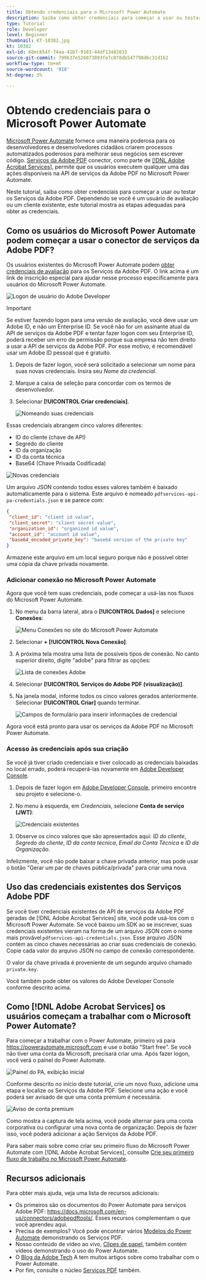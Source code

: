 ```yaml
---
title: Obtendo credenciais para o Microsoft Power Automate
description: Saiba como obter credenciais para começar a usar ou testar os Serviços Adobe PDF
type: Tutorial
role: Developer
level: Beginner
thumbnail: KT-10382.jpg
kt: 10382
exl-id: 68ec654f-74aa-41b7-9103-44df13402032
source-git-commit: 799b37e526073893fe7c078db547798d6c31d1b2
workflow-type: tm+mt
source-wordcount: '918'
ht-degree: 3%

---
```


# Obtendo credenciais para o Microsoft Power Automate

[Microsoft Power Automate](https://powerautomate.microsoft.com/pt-br/) fornece uma maneira poderosa para os desenvolvedores e desenvolvedores cidadãos criarem processos automatizados poderosos para melhorar seus negócios sem escrever código. [Serviços da Adobe PDF](https://us.flow.microsoft.com/pt-br/connectors/shared_adobepdftools/adobe-pdf-services/) conector, como parte de [[!DNL Adobe Acrobat Services]](https://developer.adobe.com/document-services), permite que os usuários executem qualquer uma das ações disponíveis na API de serviços da Adobe PDF no Microsoft Power Automate.

Neste tutorial, saiba como obter credenciais para começar a usar ou testar os Serviços da Adobe PDF. Dependendo se você é um usuário de avaliação ou um cliente existente, este tutorial mostra as etapas adequadas para obter as credenciais.

## Como os usuários do Microsoft Power Automate podem começar a usar o conector de serviços da Adobe PDF?

Os usuários existentes do Microsoft Power Automate podem [obter credenciais de avaliação](https://www.adobe.com/go/powerautomate_getstarted) para os Serviços da Adobe PDF. O link acima é um link de inscrição especial para ajudar nesse processo especificamente para usuários do Microsoft Power Automate.

![Logon de usuário do Adobe Developer](assets/credentials_1.png)


>[!IMPORTANT]
> Se estiver fazendo logon para uma versão de avaliação, você deve usar um Adobe ID, e não um Enterprise ID. Se você não for um assinante atual da API de serviços da Adobe PDF e tentar fazer logon com seu Enterprise ID, poderá receber um erro de permissão porque sua empresa não tem direito a usar a API de serviços da Adobe PDF. Por esse motivo, é recomendável usar um Adobe ID pessoal que é gratuito.

1. Depois de fazer logon, você será solicitado a selecionar um nome para suas novas credenciais. Insira seu *Nome da credencial*.
1. Marque a caixa de seleção para concordar com os termos de desenvolvedor.
1. Selecionar **[!UICONTROL Criar credenciais]**.

   ![Nomeando suas credenciais](assets/credentials_2.png)

Essas credenciais abrangem cinco valores diferentes:

* ID do cliente (chave de API)
* Segredo do cliente
* ID da organização
* ID da conta técnica
* Base64 (Chave Privada Codificada)

![Novas credenciais](assets/credentials_3.png)

Um arquivo JSON contendo todos esses valores também é baixado automaticamente para o sistema. Este arquivo é nomeado `pdfservices-api-pa-credentials.json` e se parece com:

```json
{
 "client_id": "client id value",
 "client_secret": "client secret value",
 "organization_id": "organized id value",
 "account_id": "account id value",
 "base64_encoded_private_key": "base64 version of the private key"
}
```

Armazene este arquivo em um local seguro porque não é possível obter uma cópia da chave privada novamente.

### Adicionar conexão no Microsoft Power Automate

Agora que você tem suas credenciais, pode começar a usá-las nos fluxos do Microsoft Power Automate.

1. No menu da barra lateral, abra o **[!UICONTROL Dados]** e selecione **Conexões**:

   ![Menu Conexões no site do Microsoft Power Automate](assets/credentials_4.png)

1. Selecionar **+ [!UICONTROL Nova Conexão]**.

1. A próxima tela mostra uma lista de possíveis tipos de conexão. No canto superior direito, digite &quot;adobe&quot; para filtrar as opções:

   ![Lista de conexões Adobe](assets/credentials_5.png)

1. Selecionar **[!UICONTROL Serviços do Adobe PDF (visualização)]**.
1. Na janela modal, informe todos os cinco valores gerados anteriormente. Selecionar **[!UICONTROL Criar]** quando terminar.

   ![Campos de formulário para inserir informações de credencial](assets/credentials_6.png)

Agora você está pronto para usar os serviços da Adobe PDF no Microsoft Power Automate.

### Acesso às credenciais após sua criação

Se você já tiver criado credenciais e tiver colocado as credenciais baixadas no local errado, poderá recuperá-las novamente em [Adobe Developer Console](https://developer.adobe.com/console).

1. Depois de fazer logon em [Adobe Developer Console](https://developer.adobe.com/console), primeiro encontre seu projeto e selecione-o.
1. No menu à esquerda, em *Credenciais*, selecione **Conta de serviço (JWT)**:

   ![Credenciais existentes](assets/credentials_7.png)

1. Observe os cinco valores que são apresentados aqui: *ID do cliente*, *Segredo do cliente*, *ID da conta técnica*, *Email da Conta Técnica* e *ID da Organização*.

Infelizmente, você não pode baixar a chave privada anterior, mas pode usar o botão &quot;Gerar um par de chaves pública/privada&quot; para criar uma nova.

## Uso das credenciais existentes dos Serviços Adobe PDF

Se você tiver credenciais existentes de API de serviços da Adobe PDF geradas de [!DNL Adobe Acrobat Services] site, você pode usá-los com o Microsoft Power Automate. Se você baixou um SDK ao se inscrever, suas credenciais existentes vieram na forma de um arquivo JSON com o nome mais provável `pdfservices-api-credentials.json`. Esse arquivo JSON contém as cinco chaves necessárias ao criar suas credenciais de conexão. Copie cada valor do arquivo JSON no campo de conexão correspondente.

O valor da chave privada é proveniente de um segundo arquivo chamado `private.key`.

Você também pode obter os valores do Adobe Developer Console conforme descrito acima.

## Como [!DNL Adobe Acrobat Services] os usuários começam a trabalhar com o Microsoft Power Automate?

Para começar a trabalhar com o Power Automate, primeiro vá para <https://powerautomate.microsoft.com> e use o botão &quot;Start free&quot;. Se você não tiver uma conta da Microsoft, precisará criar uma. Após fazer logon, você verá o painel do Power Automate.

![Painel do PA, exibição inicial](assets/credentials_8.png)

Conforme descrito no início deste tutorial, crie um novo fluxo, adicione uma etapa e localize os Serviços da Adobe PDF. Selecione uma ação e você poderá ser avisado de que uma conta premium é necessária.

![Aviso de conta premium](assets/credentials_9.png)

Como mostra a captura de tela acima, você pode alternar para uma conta corporativa ou configurar uma nova conta de organização. Depois de fazer isso, você poderá adicionar a ação Serviços da Adobe PDF.

Para saber mais sobre como criar seu primeiro fluxo do Microsoft Power Automate com [!DNL Adobe Acrobat Services], consulte [Crie seu primeiro fluxo de trabalho no Microsoft Power Automate](https://experienceleague.adobe.com/docs/document-services/tutorials/pdfservices/create-workflow-power-automate.html).

## Recursos adicionais

Para obter mais ajuda, veja uma lista de recursos adicionais:

* Os primeiros são os documentos do Power Automate para serviços Adobe PDF: <https://docs.microsoft.com/en-us/connectors/adobepdftools/>. Esses recursos complementam o que você aprendeu aqui.
* Precisa de exemplos? Você pode encontrar vários [Modelos do Power Automate](https://powerautomate.microsoft.com/en-us/connectors/details/shared_adobepdftools/adobe-pdf-services/) demonstrando os Serviços PDF.
* Nosso conteúdo de vídeo ao vivo, [Clipes de papel](https://www.youtube.com/playlist?list=PLcVEYUqU7VRe4sT-Bf8flvRz1XXUyGmtF), também contém vídeos demonstrando o uso do Power Automate.
* O [Blog da Adobe Tech](https://medium.com/adobetech/tagged/microsoft-power-automate) A tem muitos artigos sobre como trabalhar com o Power Automate.
* Por fim, consulte o núcleo [Serviços PDF](https://developer.adobe.com/document-services/docs/overview/) também.
